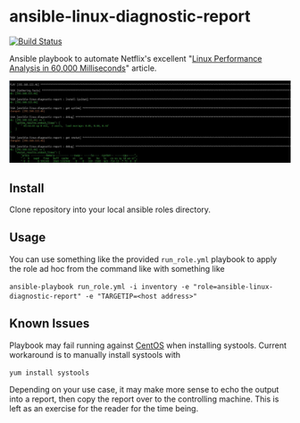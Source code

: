 # ansible-linux-diagnostic-report

[![Build Status](https://travis-ci.org/themizan/ansible-linux-diagnostic-report.svg?branch=master)](https://travis-ci.org/themizan/ansible-linux-diagnostic-report)

Ansible playbook to automate Netflix's excellent "[Linux Performance Analysis in 60,000 Milliseconds](https://medium.com/netflix-techblog/linux-performance-analysis-in-60-000-milliseconds-accc10403c55)" article.

![diagnostic report playbook in use](img/perf-monitoring-test.jpg)

## Install

Clone repository into your local ansible roles directory.

## Usage

You can use something like the provided ``` run_role.yml ``` playbook to apply the role ad hoc from the command like with something like

``` ansible-playbook run_role.yml -i inventory -e "role=ansible-linux-diagnostic-report" -e "TARGETIP=<host address>" ```

## Known Issues

Playbook may fail running against [CentOS](https://www.centos.org/) when installing systools. Current workaround is to manually install systools with 

``` yum install systools ```

Depending on your use case, it may make more sense to echo the output into a report, then copy the report over to the controlling machine. This is left as an exercise for the reader for the time being.



